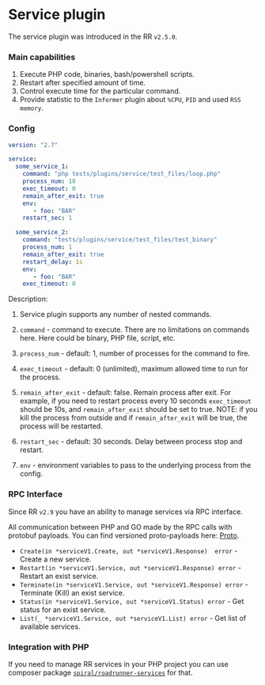 # Service plugin

The service plugin was introduced in the RR `v2.5.0`.

### Main capabilities

1. Execute PHP code, binaries, bash/powershell scripts.
2. Restart after specified amount of time.
3. Control execute time for the particular command.
4. Provide statistic to the `Informer` plugin about `%CPU`, `PID` and used `RSS memory`.

### Config

```yaml
version: "2.7"

service:
  some_service_1:
    command: "php tests/plugins/service/test_files/loop.php"
    process_num: 10
    exec_timeout: 0
    remain_after_exit: true
    env:  
       - foo: "BAR"
    restart_sec: 1

  some_service_2:
    command: "tests/plugins/service/test_files/test_binary"
    process_num: 1
    remain_after_exit: true
    restart_delay: 1s
    env:
       - foo: "BAR"
    exec_timeout: 0
```

Description:

1. Service plugin supports any number of nested commands.
2. `command` - command to execute. There are no limitations on commands here. Here could be binary, PHP file, script,
   etc.
3. `process_num` - default: 1, number of processes for the command to fire.
4. `exec_timeout` - default: 0 (unlimited), maximum allowed time to run for the process.
5. `remain_after_exit` - default: false. Remain process after exit. For example, if you need to restart process every 10
   seconds
   `exec_timeout` should be 10s, and `remain_after_exit` should be set to true. NOTE: if you kill the process from
   outside and if `remain_after_exit` will be true, the process will be restarted.

6. `restart_sec` - default: 30 seconds. Delay between process stop and restart.
7. `env` - environment variables to pass to the underlying process from the config.

### RPC Interface

Since RR `v2.9` you have an ability to manage services via RPC interface.

All communication between PHP and GO made by the RPC calls with protobuf payloads. You can find versioned proto-payloads here: [Proto](https://github.com/roadrunner-server/api/blob/master/proto/service/v1/service.proto).

- `Create(in *serviceV1.Create, out *serviceV1.Response)  error` - Create a new service.
- `Restart(in *serviceV1.Service, out *serviceV1.Response) error` - Restart an exist service.
- `Terminate(in *serviceV1.Service, out *serviceV1.Response) error` - Terminate (Kill) an exist service.
- `Status(in *serviceV1.Service, out *serviceV1.Status) error` - Get status for an exist service.
- `List(_ *serviceV1.Service, out *serviceV1.List) error` - Get list of available services.


### Integration with PHP

If you need to manage RR services in your PHP project you can use composer package [`spiral/roadrunner-services`](https://packagist.org/packages/spiral/roadrunner-services) for that.


